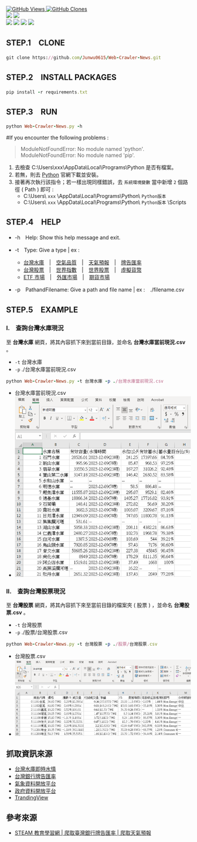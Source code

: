 <a href='https://github.com/Junwu0615/Web-Crawler-News'><img alt='GitHub Views' src='https://views.whatilearened.today/views/github/Junwu0615/Web-Crawler-News.svg'> 
<a href='https://github.com/Junwu0615/Web-Crawler-News'><img alt='GitHub Clones' src='https://img.shields.io/badge/dynamic/json?color=success&label=Clone&query=count&url=https://gist.githubusercontent.com/Junwu0615/d1d16a79eeb95ac0c3e99a279c3b7365/raw/Web-Crawler-News_clone.json&logo=github'> </br>
[![](https://img.shields.io/badge/Project-Crawler-blue.svg?style=plastic)](https://github.com/Junwu0615/Crawler-Keywords-And-Use-LineBot) 
[![](https://img.shields.io/badge/Language-Python_3.12.0-blue.svg?style=plastic)](https://www.python.org/) </br>
[![](https://img.shields.io/badge/Package-BeautifulSoup_4.12.2-green.svg?style=plastic)](https://pypi.org/project/beautifulsoup4/) 
[![](https://img.shields.io/badge/Package-Requests_2.31.0-green.svg?style=plastic)](https://pypi.org/project/requests/) 
[![](https://img.shields.io/badge/Package-Pandas_2.1.4-green.svg?style=plastic)](https://pypi.org/project/pandas/) 
[![](https://img.shields.io/badge/Package-ArgumentParser_1.2.1-green.svg?style=plastic)](https://pypi.org/project/argumentparser/) 

## STEP.1　CLONE
```ruby
git clone https://github.com/Junwu0615/Web-Crawler-News.git
```

## STEP.2　INSTALL PACKAGES
```ruby
pip install -r requirements.txt
```

## STEP.3　RUN
```ruby
python Web-Crawler-News.py -h
```
#If you encounter the following problems :
> ModuleNotFoundError: No module named 'python'.<br/>
> ModuleNotFoundError: No module named 'pip'. 
1. 去檢查 C:\Users\xxx\AppData\Local\Programs\Python 是否有檔案。
1. 若無，則去 [Python](https://www.python.org/downloads/) 官網下載並安裝。
1. 接著再次執行該指令；若一樣出現同樣錯誤，去 `系統環境變數` 當中新增 `2` 個路徑 ( Path ) 即可 :
    - C:\Users\ `xxx` \AppData\Local\Programs\Python\ `Python版本`
    - C:\Users\ `xxx` \AppData\Local\Programs\Python\ `Python版本` \Scripts

## STEP.4　HELP

- -h　Help: Show this help message and exit.
- -t　Type: Give a type | ex :

  - [台灣水庫](https://fhy.wra.gov.tw/ReservoirPage_2011/StorageCapacity.aspx)　|　[空氣品質](https://data.gov.tw/dataset/40448)　|　[天氣預報](https://opendata.cwb.gov.tw/index)　|　[牌告匯率](https://rate.bot.com.tw/xrt)
  - [台灣股票](https://tw.tradingview.com/markets/stocks-taiwan/market-movers-all-stocks/)　|　[世界指數](https://tw.tradingview.com/markets/indices/quotes-major/)　|　[世界股票](https://tw.tradingview.com/markets/world-stocks/worlds-largest-companies/)　|　[虛擬貨幣](https://tw.tradingview.com/markets/cryptocurrencies/prices-all/)
  - [ETF 市場](https://tw.tradingview.com/markets/etfs/funds-largest/)　|　[外匯市場](https://tw.tradingview.com/markets/currencies/rates-all/)　|　[期貨市場](https://tw.tradingview.com/markets/futures/quotes-all/)

- -p　PathandFilename: Give a path and file name | ex :　./filename.csv

## STEP.5　EXAMPLE
### I.　查詢台灣水庫現況
至 **台灣水庫** 網頁，將其內容抓下來到當前目錄，並命名 **台灣水庫當前現況.csv** 。
  - `-t` 台灣水庫
  - `-p` ./台灣水庫當前現況.csv
```ruby
python Web-Crawler-News.py -t 台灣水庫 -p ./台灣水庫當前現況.csv
```
  - 台灣水庫當前現況.csv
  - ![台灣水庫當前現況.csv](/sample_img/01.PNG)

### II.　查詢台灣股票現況
至 **台灣股票** 網頁，將其內容抓下來至當前目錄的檔案夾 ( 股票 ) ，並命名 **台灣股票.csv** 。
  - `-t` 台灣股票
  - `-p` ./股票/台灣股票.csv
```ruby
python Web-Crawler-News.py -t 台灣股票 -p ./股票/台灣股票.csv
```
  - 台灣股票.csv
  - ![台灣股票.csv](/sample_img/00.PNG)

## 抓取資訊來源
- [台灣水庫即時水情](https://water.taiwanstat.com/)
- [台灣銀行牌告匯率](https://rate.bot.com.tw/xrt)
- [氣象資料開放平台](https://opendata.cwb.gov.tw/index)
- [政府資料開放平台](https://data.gov.tw/)
- [TrandingView](https://tw.tradingview.com)

## 參考來源
- [STEAM 教育學習網 | 爬取臺灣銀行牌告匯率 | 爬取天氣預報](https://steam.oxxostudio.tw/)
